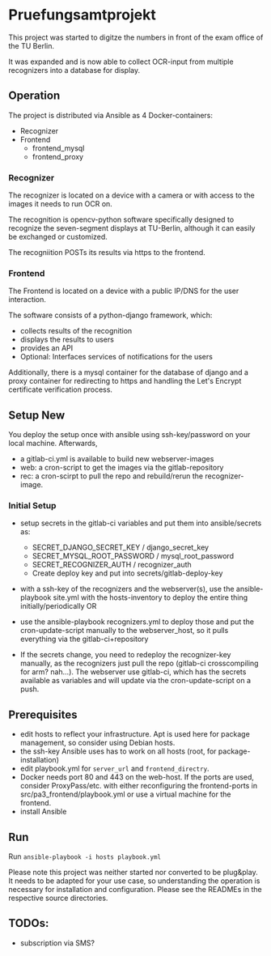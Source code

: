 # Pruefungsamtprojekt

This project was started to digitze the numbers in front of the exam office of the TU Berlin.

It was expanded and is now able to collect OCR-input from multiple recognizers into a database for display.

## Operation
The project is distributed via Ansible as 4 Docker-containers:
- Recognizer
- Frontend
  - frontend_mysql
  - frontend_proxy

### Recognizer
The recognizer is located on a device with a camera or with access to the images it needs to run OCR on.

The recognition is opencv-python software specifically designed to recognize the seven-segment displays at TU-Berlin, although it can easily be exchanged or customized.

The recogniition POSTs its results via https to the frontend.

### Frontend
The Frontend is located on a device with a public IP/DNS for the user interaction.

The software consists of a python-django framework, which:
- collects results of the recognition
- displays the results to users
- provides an API
- Optional: Interfaces services of notifications for the users

Additionally, there is a mysql container for the database of django and a proxy container
for redirecting to https and handling the Let's Encrypt certificate verification process.

## Setup New
You deploy the setup once with ansible using ssh-key/password on your local machine.
Afterwards, 
- a gitlab-ci.yml is available to build new webserver-images
- web: a cron-script to get the images via the gitlab-repository
- rec: a cron-scirpt to pull the repo and rebuild/rerun the recognizer-image.

### Initial Setup
- setup secrets in the gitlab-ci variables and put them into ansible/secrets as:
  - SECRET_DJANGO_SECRET_KEY / django_secret_key
  - SECRET_MYSQL_ROOT_PASSWORD / mysql_root_password
  - SECRET_RECOGNIZER_AUTH / recognizer_auth
  - Create deploy key and put into secrets/gitlab-deploy-key

- with a ssh-key of the recognizers and the webserver(s), use the ansible-playbook site.yml 
   with the hosts-inventory to deploy the entire thing initially/periodically OR
- use the ansible-playbook recognizers.yml to deploy those and put the cron-update-script 
   manually to the webserver_host, so it pulls everything via the gitlab-ci+repository

- If the secrets change, you need to redeploy the recognizer-key manually, as the recognizers 
   just pull the repo (gitlab-ci crosscompiling for arm? nah...). 
   The webserver use gitlab-ci, which has the secrets available as variables and will update 
   via the cron-update-script on a push.


## Prerequisites
- edit hosts to reflect your infrastructure. Apt is used here for package management, so consider using Debian hosts.
- the ssh-key Ansible uses has to work on all hosts (root, for package-installation)
- edit playbook.yml for `server_url` and `frontend_directry`.
- Docker needs port 80 and 443 on the web-host. If the ports are used, consider ProxyPass/etc. with either reconfiguring the frontend-ports in src/pa3_frontend/playbook.yml or use a virtual machine for the frontend.
- install Ansible

## Run
Run `ansible-playbook -i hosts playbook.yml`

Please note this project was neither started nor converted to be plug&play. 
It needs to be adapted for your use case, so understanding the operation is necessary 
for installation and configuration.
Please see the READMEs in the respective source directories. 

## TODOs:
- subscription via SMS?